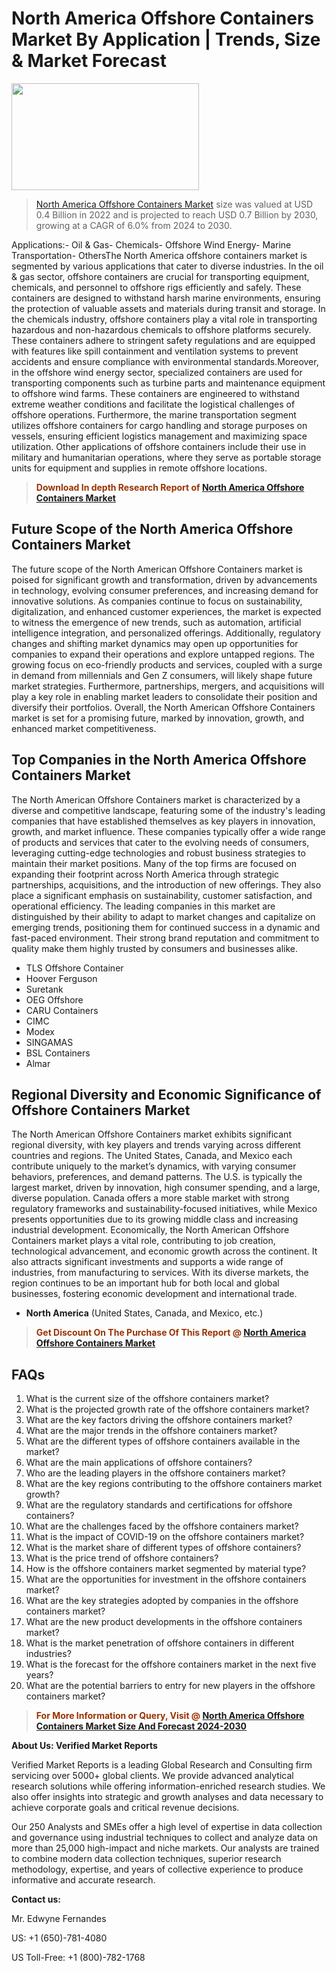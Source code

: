 <p><h1>North America Offshore Containers Market By Application | Trends, Size & Market Forecast</h1><p><img class="aligncenter size-medium wp-image-105565" src="https://ffe5etoiles.com/wp-content/uploads/2025/01/MST7-300x171.png" alt="" width="300" height="171" /></p><blockquote><p><a href="https://www.verifiedmarketreports.com/download-sample/?rid=392424&utm_source=Github-NA&utm_medium=386" target="_blank">North America Offshore Containers Market</a>  size was valued at USD 0.4 Billion in 2022 and is projected to reach USD 0.7 Billion by 2030, growing at a CAGR of 6.0% from 2024 to 2030.</p></blockquote>Applications:- Oil & Gas- Chemicals- Offshore Wind Energy- Marine Transportation- OthersThe North America offshore containers market is segmented by various applications that cater to diverse industries. In the oil & gas sector, offshore containers are crucial for transporting equipment, chemicals, and personnel to offshore rigs efficiently and safely. These containers are designed to withstand harsh marine environments, ensuring the protection of valuable assets and materials during transit and storage. In the chemicals industry, offshore containers play a vital role in transporting hazardous and non-hazardous chemicals to offshore platforms securely. These containers adhere to stringent safety regulations and are equipped with features like spill containment and ventilation systems to prevent accidents and ensure compliance with environmental standards.Moreover, in the offshore wind energy sector, specialized containers are used for transporting components such as turbine parts and maintenance equipment to offshore wind farms. These containers are engineered to withstand extreme weather conditions and facilitate the logistical challenges of offshore operations. Furthermore, the marine transportation segment utilizes offshore containers for cargo handling and storage purposes on vessels, ensuring efficient logistics management and maximizing space utilization. Other applications of offshore containers include their use in military and humanitarian operations, where they serve as portable storage units for equipment and supplies in remote offshore locations.</p><blockquote><p><span style="color: #993300;"><strong>Download In depth Research Report of <a href="https://www.verifiedmarketreports.com/download-sample/?rid=392424&utm_source=Github-NA&utm_medium=386">North America Offshore Containers Market</a></strong></span></p></blockquote><h2>Future Scope of the North America Offshore Containers Market</h2><p>The future scope of the North American Offshore Containers market is poised for significant growth and transformation, driven by advancements in technology, evolving consumer preferences, and increasing demand for innovative solutions. As companies continue to focus on sustainability, digitalization, and enhanced customer experiences, the market is expected to witness the emergence of new trends, such as automation, artificial intelligence integration, and personalized offerings. Additionally, regulatory changes and shifting market dynamics may open up opportunities for companies to expand their operations and explore untapped regions. The growing focus on eco-friendly products and services, coupled with a surge in demand from millennials and Gen Z consumers, will likely shape future market strategies. Furthermore, partnerships, mergers, and acquisitions will play a key role in enabling market leaders to consolidate their position and diversify their portfolios. Overall, the North American Offshore Containers market is set for a promising future, marked by innovation, growth, and enhanced market competitiveness.</p><h2>Top Companies in the North America Offshore Containers Market</h2><p>The North American Offshore Containers market is characterized by a diverse and competitive landscape, featuring some of the industry's leading companies that have established themselves as key players in innovation, growth, and market influence. These companies typically offer a wide range of products and services that cater to the evolving needs of consumers, leveraging cutting-edge technologies and robust business strategies to maintain their market positions. Many of the top firms are focused on expanding their footprint across North America through strategic partnerships, acquisitions, and the introduction of new offerings. They also place a significant emphasis on sustainability, customer satisfaction, and operational efficiency. The leading companies in this market are distinguished by their ability to adapt to market changes and capitalize on emerging trends, positioning them for continued success in a dynamic and fast-paced environment. Their strong brand reputation and commitment to quality make them highly trusted by consumers and businesses alike.</p><p><ul><li>TLS Offshore Container </li><li> Hoover Ferguson </li><li> Suretank </li><li> OEG Offshore </li><li> CARU Containers </li><li> CIMC </li><li> Modex </li><li> SINGAMAS </li><li> BSL Containers </li><li> Almar</li></ul></p><h2>Regional Diversity and Economic Significance of Offshore Containers Market</h2><p>The North American Offshore Containers market exhibits significant regional diversity, with key players and trends varying across different countries and regions. The United States, Canada, and Mexico each contribute uniquely to the market’s dynamics, with varying consumer behaviors, preferences, and demand patterns. The U.S. is typically the largest market, driven by innovation, high consumer spending, and a large, diverse population. Canada offers a more stable market with strong regulatory frameworks and sustainability-focused initiatives, while Mexico presents opportunities due to its growing middle class and increasing industrial development. Economically, the North American Offshore Containers market plays a vital role, contributing to job creation, technological advancement, and economic growth across the continent. It also attracts significant investments and supports a wide range of industries, from manufacturing to services. With its diverse markets, the region continues to be an important hub for both local and global businesses, fostering economic development and international trade.</p><ul>    <li><strong>North America</strong> (United States, Canada, and Mexico, etc.)</li></ul><blockquote><p><span style="color: #993300;"><strong>Get Discount On The Purchase Of This Report @ <a href="https://www.verifiedmarketreports.com/ask-for-discount/?rid=392424&utm_source=Github-NA&utm_medium=386">North America Offshore Containers Market</a></strong></span></p></blockquote><h2>FAQs</h2><p><ol>  <li>What is the current size of the offshore containers market?</div><div></li>  <li>What is the projected growth rate of the offshore containers market?</div><div></li>  <li>What are the key factors driving the offshore containers market?</div><div></li>  <li>What are the major trends in the offshore containers market?</div><div></li>  <li>What are the different types of offshore containers available in the market?</div><div></li>  <li>What are the main applications of offshore containers?</div><div></li>  <li>Who are the leading players in the offshore containers market?</div><div></li>  <li>What are the key regions contributing to the offshore containers market growth?</div><div></li>  <li>What are the regulatory standards and certifications for offshore containers?</div><div></li>  <li>What are the challenges faced by the offshore containers market?</div><div></li>  <li>What is the impact of COVID-19 on the offshore containers market?</div><div></li>  <li>What is the market share of different types of offshore containers?</div><div></li>  <li>What is the price trend of offshore containers?</div><div></li>  <li>How is the offshore containers market segmented by material type?</div><div></li>  <li>What are the opportunities for investment in the offshore containers market?</div><div></li>  <li>What are the key strategies adopted by companies in the offshore containers market?</div><div></li>  <li>What are the new product developments in the offshore containers market?</div><div></li>  <li>What is the market penetration of offshore containers in different industries?</div><div></li>  <li>What is the forecast for the offshore containers market in the next five years?</div><div></li>  <li>What are the potential barriers to entry for new players in the offshore containers market?</div><div></li></ol></p><blockquote><p><span style="color: #993300;"><strong>For More Information or Query, Visit @ <a href="https://www.verifiedmarketreports.com/product/offshore-containers-market/">North America Offshore Containers Market Size And Forecast 2024-2030</a></strong></span></p></blockquote><p><strong>About Us: Verified Market Reports</strong></p><p>Verified Market Reports is a leading Global Research and Consulting firm servicing over 5000+ global clients. We provide advanced analytical research solutions while offering information-enriched research studies. We also offer insights into strategic and growth analyses and data necessary to achieve corporate goals and critical revenue decisions.</p><p>Our 250 Analysts and SMEs offer a high level of expertise in data collection and governance using industrial techniques to collect and analyze data on more than 25,000 high-impact and niche markets. Our analysts are trained to combine modern data collection techniques, superior research methodology, expertise, and years of collective experience to produce informative and accurate research.</p><p><strong>Contact us:</strong></p><p>Mr. Edwyne Fernandes</p><p>US: +1 (650)-781-4080</p><p>US Toll-Free: +1 (800)-782-1768</p>
